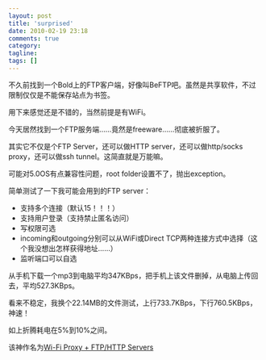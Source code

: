 ```yaml
---
layout: post
title: 'surprised'
date: 2010-02-19 23:18
comments: true
category: 
tagline: 
tags: []
---
```

    

不久前找到一个Bold上的FTP客户端，好像叫BeFTP吧。虽然是共享软件，不过限制仅仅是不能保存站点为书签。

用下来感觉还是不错的，当然前提是有WiFi。

今天居然找到一个FTP服务端……竟然是freeware……彻底被折服了。

其实它不仅是个FTP Server，还可以做HTTP server，还可以做http/socks proxy，还可以做ssh tunnel。这简直就是万能嘛。

可能对5.0OS有点兼容性问题，root folder设置不了，抛出exception。

简单测试了一下我可能会用到的FTP server：

  * 支持多个连接（默认15！！！）
  * 支持用户登录（支持禁止匿名访问）
  * 写权限可选
  * incoming和outgoing分别可以从WiFi或Direct TCP两种连接方式中选择（这个我没想出怎样获得地址……）
  * 监听端口可以自选

从手机下载一个mp3到电脑平均347KBps，把手机上该文件删掉，从电脑上传回去，平均527.3KBps。

看来不稳定，我换个22.14MB的文件测试，上行733.7KBps，下行760.5KBps，神速！

如上折腾耗电在5%到10%之间。

该神作名为[Wi-Fi Proxy + FTP/HTTP Servers](http://www.foryourblackberry.com)
